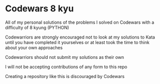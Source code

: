 # Codewars 8 kyu

All of my personal solutions of the problems I solved on Codewars with a difficulty of 8 kyung (PYTHON)

Codewarriors are strongly encouraged not to look at my solutions to Kata until you have completed it yourselves or at least took the time to think about your own approaches

Codewarriors should not submit my solutions as their own

I will not be accepting contributions of any form to this repo

Creating a repository like this is discouraged by Codewars

